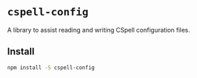 # `cspell-config`

A library to assist reading and writing CSpell configuration files.

## Install

```sh
npm install -S cspell-config
```
